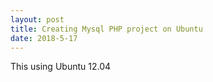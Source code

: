 ```yaml
---
layout: post
title: Creating Mysql PHP project on Ubuntu
date: 2018-5-17
---
```

This using Ubuntu 12.04
